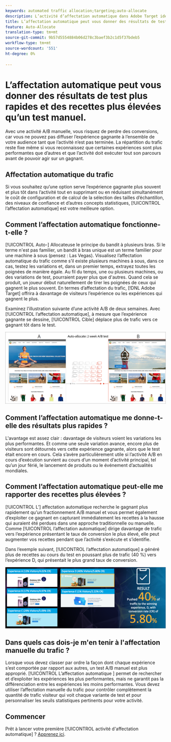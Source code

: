 ```yaml
---
keywords: automated traffic allocation;targeting;auto-allocate
description: L’activité d’affectation automatique dans Adobe Target identifie un gagnant parmi deux expériences ou plus et réaffecte automatiquement plus de trafic à l’gagnant afin d’augmenter les conversions pendant que le test continue à s’exécuter et à apprendre.
title: L’affectation automatique peut vous donner des résultats de test plus rapides et des recettes plus élevées qu’un test manuel.
feature: Auto-Allocate
translation-type: tm+mt
source-git-commit: 9b57d5554884b06d278c3baef3b2c1d5f37bdeb5
workflow-type: tm+mt
source-wordcount: '551'
ht-degree: 0%

---
```



# L’affectation automatique peut vous donner des résultats de test plus rapides et des recettes plus élevées qu’un test manuel.

Avec une activité A/B manuelle, vous risquez de perdre des conversions, car vous ne pouvez pas diffuser l’expérience gagnante à l’ensemble de votre audience tant que l’activité n’est pas terminée. La répartition du trafic reste fixe même si vous reconnaissez que certaines expériences sont plus performantes que d’autres et que l’activité doit exécuter tout son parcours avant de pouvoir agir sur un gagnant.

## Affectation automatique du trafic

Si vous souhaitez qu’une option serve l’expérience gagnante plus souvent et plus tôt dans l’activité tout en supprimant ou en réduisant simultanément le coût de configuration et de calcul de la sélection des tailles d’échantillon, des niveaux de confiance et d’autres concepts statistiques, [!UICONTROL l’affectation automatique] est votre meilleure option.

## Comment l’affectation automatique fonctionne-t-elle ?

[!UICONTROL Auto-] Allocateuse le principe du bandit à plusieurs bras. Si le terme n&#39;est pas familier, un bandit à bras unique est un terme familier pour une machine à sous (pensez : Las Vegas). Visualisez l’affectation automatique du trafic comme s’il existe plusieurs machines à sous, dans ce cas, testez les variations et, dans un premier temps, extrayez toutes les poignées de manière égale. Au fil du temps, une ou plusieurs machines, ou des variations de test, pourraient payer plus que d&#39;autres. Quand cela se produit, un joueur début naturellement de tirer les poignées de ceux qui gagnent le plus souvent. En termes d’affectation du trafic, [!DNL Adobe Target] offrira à davantage de visiteurs l’expérience ou les expériences qui gagnent le plus.

Examinez l’illustration suivante d’une activité A/B de deux semaines. Avec [!UICONTROL l’affectation automatique], à mesure que l’expérience gagnante se dessine, [!UICONTROL Cible] déplace plus de trafic vers ce gagnant tôt dans le test.

![Illustration de l’affectation automatique](/help/c-activities/automated-traffic-allocation/assets/Auto-Allocate-test.png)

## Comment l’affectation automatique me donne-t-elle des résultats plus rapides ?

L&#39;avantage est assez clair : davantage de visiteurs voient les variations les plus performantes. Et comme une seule variation avance, encore plus de visiteurs sont détournés vers cette expérience gagnante, alors que le test était encore en cours. Cela s’avère particulièrement utile si l’activité A/B en cours d’exécution survient au cours d’un moment d’activité principal, tel qu’un jour férié, le lancement de produits ou le événement d’actualités mondiales.

## Comment l’affectation automatique peut-elle me rapporter des recettes plus élevées ?

[!UICONTROL L’] affectation automatique recherche le gagnant plus rapidement qu’un fractionnement A/B manuel et vous permet également d’exploiter ce gagnant en capturant immédiatement les recettes à la hausse qui auraient été perdues dans une approche traditionnelle ou manuelle. Comme [!UICONTROL l’affectation automatique] dirige davantage de trafic vers l’expérience présentant le taux de conversion le plus élevé, elle peut augmenter vos recettes pendant que l’activité s’exécute et s’identifie.

Dans l’exemple suivant, [!UICONTROL l’affectation automatique] a généré plus de recettes au cours du test en poussant plus de trafic (40 %) vers l’expérience D, qui présentait le plus grand taux de conversion.

![L&#39;affectation automatique fournit une illustration des recettes les plus élevées](/help/c-activities/automated-traffic-allocation/assets/five-experiences.png)

## Dans quels cas dois-je m&#39;en tenir à l&#39;affectation manuelle du trafic ?

Lorsque vous devez classer par ordre la façon dont chaque expérience s’est comportée par rapport aux autres, un test A/B manuel est plus approprié. [!UICONTROL L’affectation automatique ] permet de rechercher et d’exploiter les expériences les plus performantes, mais ne garantit pas la différenciation entre les expériences les moins performantes. Vous devez utiliser l’affectation manuelle du trafic pour contrôler complètement la quantité de trafic visiteur qui voit chaque variante de test et pour personnaliser les seuils statistiques pertinents pour votre activité.

## Commencer

Prêt à lancer votre première [!UICONTROL activité d&#39;affectation automatique] ? [Apprenez ici](/help/c-activities/automated-traffic-allocation/automated-traffic-allocation.md).

